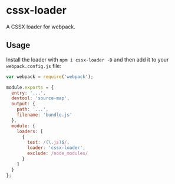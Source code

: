 # cssx-loader

A CSSX loader for webpack.

## Usage

Install the loader with `npm i cssx-loader -D` and then add it to your `webpack.config.js` file:

```js
var webpack = require('webpack');

module.exports = {
  entry: '...',
  devtool: 'source-map',
  output: {
    path: '...',
    filename: 'bundle.js'
  },
  module: {
    loaders: [
      {
        test: /(\.js)$/,
        loader: 'cssx-loader',
        exclude: /node_modules/
      }
    ]
  }
};

```